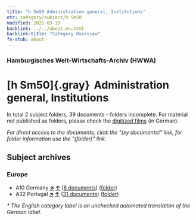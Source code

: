 ```yaml
---
title: "h Sm50 Administration general, Institutions"
etr: category/subject/h Sm50
modified: 2021-03-13
backlink: ../../about.en.html
backlink-title: "Category Overview"
fn-stub: about
---
```


### Hamburgisches Welt-Wirtschafts-Archiv (HWWA)
# [h Sm50]{.gray}&#8201; Administration general, Institutions&#160; 





In total 2 subject folders, 39 documents - folders incomplete.
For material not published as folders, please check the [digitized films](/film/h1_sh) (in German).

_For direct access to the documents, click the "(xy documents)" link, for folder information use the "(folder)" link._

## Subject archives



### Europe

- A10 Germany [**&nearr;**](../../../geo/i/126128/about.en.html "Germany (all folders)") [**&uarr;**](../../../geo/about.en.html#A10 "Country category system") (<a href="https://pm20.zbw.eu/dfgview/sh/126128,205740" title="about: Germany : Administration general, Institutions" target="_blank">8 documents</a>) ([folder](../../../../folder/sh/1261xx/126128/2057xx/205740/about.en.html))
- A32 Portugal [**&nearr;**](../../../geo/i/140987/about.en.html "Portugal (all folders)") [**&uarr;**](../../../geo/about.en.html#A32 "Country category system") (<a href="https://pm20.zbw.eu/dfgview/sh/140987,205740" title="about: Portugal : Administration general, Institutions" target="_blank">31 documents</a>) ([folder](../../../../folder/sh/1409xx/140987/2057xx/205740/about.en.html))


_* The English category label is an unchecked automated translation of the German label._

